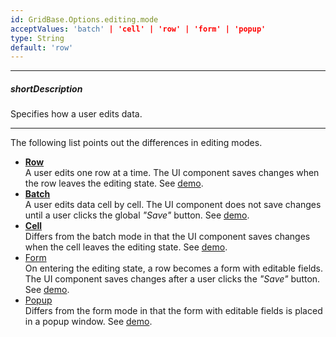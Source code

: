 ```yaml
---
id: GridBase.Options.editing.mode
acceptValues: 'batch' | 'cell' | 'row' | 'form' | 'popup'
type: String
default: 'row'
---
```

---
##### shortDescription
Specifies how a user edits data.

---
The following list points out the differences in editing modes.

- [**Row**](/concepts/05%20UI%20Components/DataGrid/20%20Editing/10%20User%20Interaction/10%20Row%20Mode.md '/Documentation/Guide/UI_Components/{WidgetName}/Editing/#User_Interaction/Row_Mode')       
A user edits one row at a time. The UI component saves changes when the row leaves the editing state. See [demo](https://js.devexpress.com/Demos/WidgetsGallery/Demo/{WidgetName}/RowEditing).
- [**Batch**](/concepts/05%20UI%20Components/DataGrid/20%20Editing/10%20User%20Interaction/30%20Batch%20Mode.md '/Documentation/Guide/UI_Components/{WidgetName}/Editing/#User_Interaction/Batch_Mode')     
A user edits data cell by cell. The UI component does not save changes until a user clicks the global *"Save"* button. See [demo](https://js.devexpress.com/Demos/WidgetsGallery/Demo/{WidgetName}/BatchEditing).
- [**Cell**](/concepts/05%20UI%20Components/DataGrid/20%20Editing/10%20User%20Interaction/20%20Cell%20Mode.md '/Documentation/Guide/UI_Components/{WidgetName}/Editing/#User_Interaction/Cell_Mode')      
Differs from the batch mode in that the UI component saves changes when the cell leaves the editing state. See [demo](https://js.devexpress.com/Demos/WidgetsGallery/Demo/{WidgetName}/CellEditing).
- [Form](/concepts/05%20UI%20Components/DataGrid/20%20Editing/10%20User%20Interaction/40%20Form%20Mode.md '/Documentation/Guide/UI_Components/{WidgetName}/Editing/#User_Interaction/Form_Mode')      
On entering the editing state, a row becomes a form with editable fields. The UI component saves changes after a user clicks the *"Save"* button. See [demo](https://js.devexpress.com/Demos/WidgetsGallery/Demo/{WidgetName}/FormEditing).
- [Popup](/concepts/05%20UI%20Components/DataGrid/20%20Editing/10%20User%20Interaction/50%20Popup%20Mode.md '/Documentation/Guide/UI_Components/{WidgetName}/Editing/#User_Interaction/Popup_Mode')     
Differs from the form mode in that the form with editable fields is placed in a popup window. See [demo](https://js.devexpress.com/Demos/WidgetsGallery/Demo/{WidgetName}/PopupEditing).
